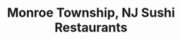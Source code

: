 ---
layout: city
title: Monroe Township, NJ Sushi Restaurants
permalink: /new-jersey/monroe-township/
stateAbbr: NJ
stateName: New Jersey
cityName: Monroe Township
---